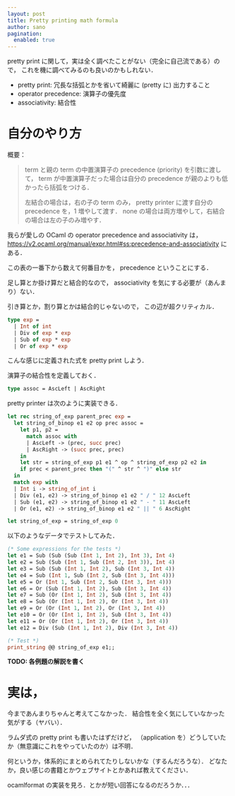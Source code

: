 ```yaml
---
layout: post
title: Pretty printing math formula
author: sano
pagination:
  enabled: true
---
```


pretty print に関して，実は全く調べたことがない（完全に自己流である）ので，
これを機に調べてみるのも良いのかもしれない．

- pretty print: 冗長な括弧とかを省いて綺麗に (pretty に) 出力すること
- operator precedence: 演算子の優先度
- associativity: 結合性

# 自分のやり方

概要：

> term と親の term の中置演算子の precedence (priority) を引数に渡して，
> term が中置演算子だった場合は自分の precedence が親のよりも低かったら括弧をつける．
>
> 左結合の場合は，右の子の term のみ，
> pretty printer に渡す自分の precedence を，1 増やして渡す．
> none の場合は両方増やして，右結合の場合は左の子のみ増やす．

我らが愛しの OCaml の operator precedence and associativity は，
<https://v2.ocaml.org/manual/expr.html#ss:precedence-and-associativity>
にある．

この表の一番下から数えて何番目かを，
precedence ということにする．

足し算とか掛け算だと結合的なので，
associativity を気にする必要が（あんまり）ない．

引き算とか，割り算とかは結合的じゃないので，
この辺が超クリティカル．

```ocaml
type exp =
  | Int of int
  | Div of exp * exp
  | Sub of exp * exp
  | Or of exp * exp
```

こんな感じに定義された式を pretty print しよう．

演算子の結合性を定義しておく．

```ocaml
type assoc = AscLeft | AscRight
```

pretty printer は次のように実装できる．

```ocaml
let rec string_of_exp parent_prec exp =
  let string_of_binop e1 e2 op prec assoc =
    let p1, p2 =
      match assoc with
      | AscLeft -> (prec, succ prec)
      | AscRight -> (succ prec, prec)
    in
    let str = string_of_exp p1 e1 ^ op ^ string_of_exp p2 e2 in
    if prec < parent_prec then "(" ^ str ^ ")" else str
  in
  match exp with
  | Int i -> string_of_int i
  | Div (e1, e2) -> string_of_binop e1 e2 " / " 12 AscLeft
  | Sub (e1, e2) -> string_of_binop e1 e2 " - " 11 AscLeft
  | Or (e1, e2) -> string_of_binop e1 e2 " || " 6 AscRight

let string_of_exp = string_of_exp 0
```

以下のようなデータでテストしてみた．

```ocaml
(* Some expressions for the tests *)
let e1 = Sub (Sub (Sub (Int 1, Int 2), Int 3), Int 4)
let e2 = Sub (Sub (Int 1, Sub (Int 2, Int 3)), Int 4)
let e3 = Sub (Sub (Int 1, Int 2), Sub (Int 3, Int 4))
let e4 = Sub (Int 1, Sub (Int 2, Sub (Int 3, Int 4)))
let e5 = Or (Int 1, Sub (Int 2, Sub (Int 3, Int 4)))
let e6 = Or (Sub (Int 1, Int 2), Sub (Int 3, Int 4))
let e7 = Sub (Or (Int 1, Int 2), Sub (Int 3, Int 4))
let e8 = Sub (Or (Int 1, Int 2), Or (Int 3, Int 4))
let e9 = Or (Or (Int 1, Int 2), Or (Int 3, Int 4))
let e10 = Or (Or (Int 1, Int 2), Sub (Int 3, Int 4))
let e11 = Or (Or (Int 1, Int 2), Or (Int 3, Int 4))
let e12 = Div (Sub (Int 1, Int 2), Div (Int 3, Int 4))

(* Test *)
print_string @@ string_of_exp e1;;
```

**TODO: 各例題の解説を書く**

# 実は，

今まであんまりちゃんと考えてこなかった．
結合性を全く気にしていなかった気がする（ヤバい）．

ラムダ式の pretty print も書いたはずだけど，
（application を）どうしていたか（無意識にこれをやっていたのか）は不明．

何というか，体系的にまとめられてたりしないかな（するんだろうな）．
どなたか，良い感じの書籍とかウェブサイトとかあれば教えてください．

ocamlformat の実装を見ろ．とかが短い回答になるのだろうか．．．
